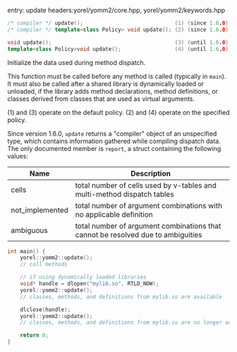 entry: update
headers:yorel/yomm2/core.hpp, yorel/yomm2/keywords.hpp

```c++
/* compiler */ update();                             (1) (since 1.6.0)
/* compiler */ template<class Policy> void update(); (2) (since 1.6.0)

void update();                                       (3) (until 1.6.0)
template<class Policy>void update();                 (4) (until 1.6.0)
```
Initialize the data used during method dispatch.

This function must be called before any method is called (typically in `main`).
It must also be called after a shared library is dynamically loaded or unloaded,
if the library adds method declarations, method definitions, or classes derived
from classes that are used as virtual arguments.

(1) and (3) operate on the default policy. (2) and (4) operate on the specified
policy.

Since version 1.6.0, `update` returns a "compiler" object of an unspecified
type, which contains information gathered while compiling dispatch data. The
only documented member is `report`, a struct containing the following values:

| Name            | Description                                                                      |
| --------------- | -------------------------------------------------------------------------------- |
| cells           | total number of cells used by v-tables and multi-method dispatch tables          |
| not_implemented | total number of argument combinations with no applicable definition              |
| ambiguous       | total number of argument combinations that cannot be resolved due to ambiguities |



```c++
int main() {
    yorel::yomm2::update();
    // call methods

    // if using dynamically loaded libraries
    void* handle = dlopen("mylib.so", RTLD_NOW);
    yorel::yomm2::update();
    // classes, methods, and definitions from mylib.so are available

    dlclose(handle);
    yorel::yomm2::update();
    // classes, methods, and definitions from mylib.so are no longer available

    return 0;
}
```
